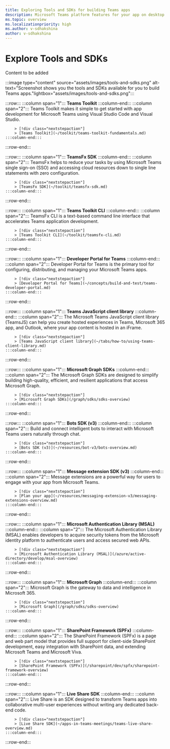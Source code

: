 ```yaml
---
title: Exploring Tools and SDKs for building Teams apps
description: Microsoft Teams platform features for your app on desktop and mobile. Tabs, bots, messaging extension, webhook, connectors, Microsoft Graph, or Adaptive Cards.
ms.topic: overview
ms.localizationpriority: high
ms.author: v-sdhakshina
author: v-sdhakshina
---
```


# Explore Tools and SDKs

Content to be added

:::image type="content" source="assets/images/tools-and-sdks.png" alt-text="Screenshot shows you the tools and SDKs available for you to build Teams apps."lightbox="assets/images/tools-and-sdks.png":::

:::row:::
    :::column span="1":::
        **Teams Toolkit**
    :::column-end:::
    :::column span="2":::
        Teams Toolkit makes it simple to get started with app development for Microsoft Teams using Visual Studio Code and Visual Studio.

        > [!div class="nextstepaction"]
        > [Teams Toolkit](~/toolkit/teams-toolkit-fundamentals.md)
    :::column-end:::
:::row-end:::

:::row:::
    :::column span="1":::
        **TeamsFx SDK**
    :::column-end:::
    :::column span="2":::
        TeamsFx helps to reduce your tasks by using Microsoft Teams single sign-on (SSO) and accessing cloud resources down to single line statements with zero configuration.

        > [!div class="nextstepaction"]
        > [TeamsFx SDK](~/toolkit/teamsfx-sdk.md)
    :::column-end:::
:::row-end:::

:::row:::
    :::column span="1":::
        **Teams Toolkit CLI**
    :::column-end:::
    :::column span="2":::
        TeamsFx CLI is a text-based command line interface that accelerates Teams application development.

        > [!div class="nextstepaction"]
        > [Teams Toolkit CLI](~/toolkit/teamsfx-cli.md)
    :::column-end:::
:::row-end:::

:::row:::
    :::column span="1":::
        **Developer Portal for Teams**
    :::column-end:::
    :::column span="2":::
        Developer Portal for Teams is the primary tool for configuring, distributing, and managing your Microsoft Teams apps.

        > [!div class="nextstepaction"]
        > [Developer Portal for Teams](~/concepts/build-and-test/teams-developer-portal.md)
    :::column-end:::
:::row-end:::

:::row:::
    :::column span="1":::
        **Teams JavaScript client library**
    :::column-end:::
    :::column span="2":::
        The Microsoft Teams JavaScript client library (TeamsJS) can help you create hosted experiences in Teams, Microsoft 365 app, and Outlook, where your app content is hosted in an iFrame.

        > [!div class="nextstepaction"]
        > [Teams JavaScript client library](~/tabs/how-to/using-teams-client-library.md)
    :::column-end:::
:::row-end:::

:::row:::
    :::column span="1":::
        **Microsoft Graph SDKs**
    :::column-end:::
    :::column span="2":::
        The Microsoft Graph SDKs are designed to simplify building high-quality, efficient, and resilient applications that access Microsoft Graph.

        > [!div class="nextstepaction"]
        > [Microsoft Graph SDKs](/graph/sdks/sdks-overview)
    :::column-end:::
:::row-end:::

:::row:::
    :::column span="1":::
        **Bots SDK (v3)**
    :::column-end:::
    :::column span="2":::
        Build and connect intelligent bots to interact with Microsoft Teams users naturally through chat.

        > [!div class="nextstepaction"]
        > [Bots SDK (v3)](~/resources/bot-v3/bots-overview.md)
    :::column-end:::
:::row-end:::

:::row:::
    :::column span="1":::
        **Message extension SDK (v3)**
    :::column-end:::
    :::column span="2":::
        Message extensions are a powerful way for users to engage with your app from Microsoft Teams.

        > [!div class="nextstepaction"]
        > [Plan your app](~/resources/messaging-extension-v3/messaging-extensions-overview.md)
    :::column-end:::
:::row-end:::

:::row:::
    :::column span="1":::
        **Microsoft Authentication Library (MSAL)**
    :::column-end:::
    :::column span="2":::
        The Microsoft Authentication Library (MSAL) enables developers to acquire security tokens from the Microsoft identity platform to authenticate users and access secured web APIs.

        > [!div class="nextstepaction"]
        > [Microsoft Authentication Library (MSAL)](/azure/active-directory/develop/msal-overview)
    :::column-end:::
:::row-end:::

:::row:::
    :::column span="1":::
        **Microsoft Graph**
    :::column-end:::
    :::column span="2":::
        Microsoft Graph is the gateway to data and intelligence in Microsoft 365.

        > [!div class="nextstepaction"]
        > [Microsoft Graph](/graph/sdks/sdks-overview)
    :::column-end:::
:::row-end:::

:::row:::
    :::column span="1":::
        **SharePoint Framework (SPFx)**
    :::column-end:::
    :::column span="2":::
        The SharePoint Framework (SPFx) is a page and web part model that provides full support for client-side SharePoint development, easy integration with SharePoint data, and extending Microsoft Teams and Microsoft Viva.

        > [!div class="nextstepaction"]
        > [SharePoint Framework (SPFx)](/sharepoint/dev/spfx/sharepoint-framework-overview)
    :::column-end:::
:::row-end:::

:::row:::
    :::column span="1":::
        **Live Share SDK**
    :::column-end:::
    :::column span="2":::
        Live Share is an SDK designed to transform Teams apps into collaborative multi-user experiences without writing any dedicated back-end code.

        > [!div class="nextstepaction"]
        > [Live Share SDK](~/apps-in-teams-meetings/teams-live-share-overview.md)
    :::column-end:::
:::row-end:::
